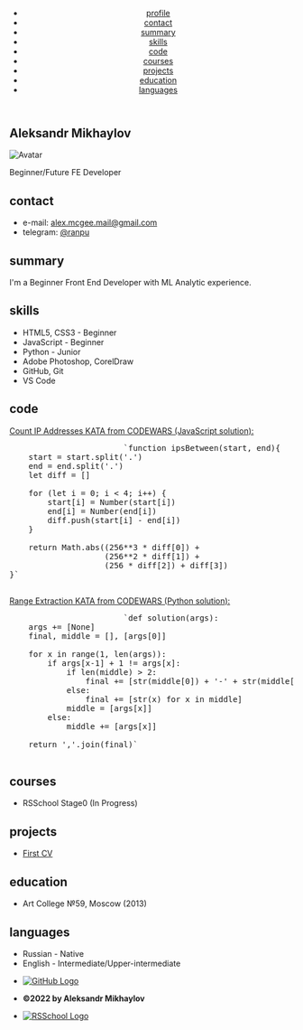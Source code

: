 <header class="header">

<div class="container">

<nav class="nav">

*   [profile](#profile)
*   [contact](#contact)
*   [summary](#summary)
*   [skills](#skills)
*   [code](#code)
*   [courses](#courses)
*   [projects](#projects)
*   [education](#education)
*   [languages](#languages)

</nav>

</div>

</header>

<main class="main">

<div class="container">

<section class="section" id="profile">

# Aleksandr Mikhaylov

![Avatar](./img/avatar.jpg)

Beginner/Future FE Developer

</section>

<section class="section" id="contact">

## contact

*   e-mail: [alex.mcgee.mail@gmail.com](mailto:alex.mcgee.mail@gmail.com)
*   telegram: [@ranpu](https://t.me/ranpu)

</section>

<section class="section" id="summary">

## summary

I'm a Beginner Front End Developer with ML Analytic experience.

</section>

<section class="section" id="skills">

## skills

*   HTML5, CSS3 - Beginner
*   JavaScript - Beginner
*   Python - Junior
*   Adobe Photoshop, CorelDraw
*   GitHub, Git
*   VS Code

</section>

<section class="section" id="code">

## code

[Count IP Addresses KATA from CODEWARS (JavaScript solution):](https://www.codewars.com/kata/526989a41034285187000de4/javascript)

<pre>                        `function ipsBetween(start, end){
    start = start.split('.')
    end = end.split('.')
    let diff = []

    for (let i = 0; i < 4; i++) {
        start[i] = Number(start[i])
        end[i] = Number(end[i])
        diff.push(start[i] - end[i])
    }

    return Math.abs((256**3 * diff[0]) + 
                    (256**2 * diff[1]) + 
                    (256 * diff[2]) + diff[3])
}` 
                    </pre>

[Range Extraction KATA from CODEWARS (Python solution):](https://www.codewars.com/kata/51ba717bb08c1cd60f00002f/python)

<pre>                        `def solution(args):
    args += [None]
    final, middle = [], [args[0]]

    for x in range(1, len(args)):
        if args[x-1] + 1 != args[x]:
            if len(middle) > 2:
                final += [str(middle[0]) + '-' + str(middle[-1])]
            else:
                final += [str(x) for x in middle]
            middle = [args[x]]
        else:
            middle += [args[x]]

    return ','.join(final)` 
                    </pre>

</section>

<section class="section" id="courses">

## courses

*   RSSchool Stage0 (In Progress)

</section>

<section class="section" id="projects">

## projects

*   [First CV](https://github.com/Ranpu/rsschool-cv/tree/gh-pages)

</section>

<section class="section" id="education">

## education

*   Art College №59, Moscow (2013)

</section>

<section class="section" id="languages">

## languages

*   Russian - Native
*   English - Intermediate/Upper-intermediate

</section>

</div>

</main>

<footer class="footer">

<div class="container">

*   [![GitHub Logo](./img/logo/github/GitHub-Mark-Light-32px.png)](https://github.com/Ranpu/) 
*   **©2022 by Aleksandr Mikhaylov**

*   [![RSSchool Logo](./img/logo/rsschool/rss-mark-light.svg)](https://rs.school/js-stage0/) 

</div>

</footer>